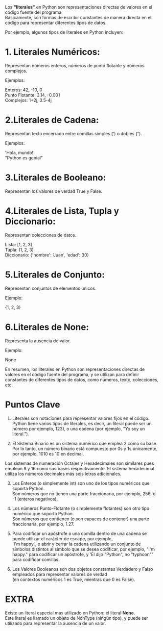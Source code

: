 Los **"literales"** en Python son representaciones directas de valores en el código fuente del programa.   
Básicamente, son formas de escribir constantes de manera directa en el código para representar diferentes tipos de datos.

Por ejemplo, algunos tipos de literales en Python incluyen:

# 1. Literales Numéricos: 
Representan números enteros, números de punto flotante y números complejos. 

Ejemplos:

Enteros: 42, -10, 0  
Punto Flotante: 3.14, -0.001  
Complejos: 1+2j, 3.5-4j  

# 2.Literales de Cadena: 
Representan texto encerrado entre comillas simples (') o dobles ("). 

Ejemplos:

'Hola, mundo!'  
"Python es genial"  

# 3.Literales de Booleano: 
Representan los valores de verdad True y False.

# 4.Literales de Lista, Tupla y Diccionario: 
Representan colecciones de datos.

Lista: [1, 2, 3]  
Tupla: (1, 2, 3)  
Diccionario: {'nombre': 'Juan', 'edad': 30}  

# 5.Literales de Conjunto: 
Representan conjuntos de elementos únicos. 

Ejemplo:

{1, 2, 3}

# 6.Literales de None: 
Representa la ausencia de valor. 

Ejemplo:

None

En resumen, los literales en Python son representaciones directas de valores en el código fuente del programa, 
y se utilizan para definir constantes de diferentes tipos de datos, como números, texto, colecciones, etc.

# Puntos Clave
1. Literales son notaciones para representar valores fijos en el código.  
Python tiene varios tipos de literales, es decir, 
un literal puede ser un número por ejemplo, 123), o una cadena (por ejemplo, "Yo soy un literal.").

2. El Sistema Binario es un sistema numérico que emplea 2 como su base.  
Por lo tanto, un número binario está compuesto por 0s y 1s únicamente, por ejemplo, 1010 es 10 en decimal.

Los sistemas de numeración Octales y Hexadecimales son similares pues emplean 8 y 16 como sus bases respectivamente. 
El sistema hexadecimal utiliza los números decimales más seis letras adicionales.

3. Los Enteros (o simplemente int) son uno de los tipos numéricos que soporta Python.   
Son números que no tienen una parte fraccionaria, por ejemplo, 256, o -1 (enteros negativos).

4. Los números Punto-Flotante (o simplemente flotantes) son otro tipo numérico que soporta Python.   
Son números que contienen (o son capaces de contener) una parte fraccionaria, por ejemplo, 1.27.

5. Para codificar un apóstrofe o una comilla dentro de una cadena se puede utilizar el carácter de escape, por ejemplo,  
'I\'m happy.', o abrir y cerrar la cadena utilizando un conjunto de símbolos distintos al símbolo que se desea codificar, por ejemplo, 
"I'm happy." para codificar un apóstrofe, y 'Él dijo "Python", no "typhoon"' para codificar comillas.

6. Los Valores Booleanos son dos objetos constantes Verdadero y Falso empleados para representar valores de verdad  
(en contextos numéricos 1 es True, mientras que 0 es False).

# EXTRA

Existe un literal especial más utilizado en Python: el literal **None**.   
Este literal es llamado un objeto de NonType (ningún tipo), y puede ser utilizado para representar la ausencia de un valor.